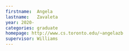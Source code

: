 ```yaml
---
firstname:  Angela
lastname:   Zavaleta
year: 2020-
categories: graduate
homepage: http://www.cs.toronto.edu/~angelazb
supervisor: Williams
---
```

